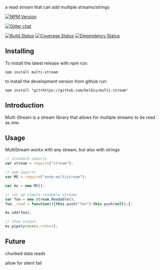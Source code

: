 a read stream that can add multiple streams/strings


[![NPM Version](https://nodei.co/npm/node-multistream.png?downloads=true)](https://npmjs.org/package/node-multistream)

[![Gitter chat](https://badges.gitter.im/gitterHQ/gitter.png)](https://gitter.im/belbis/multi-stream)


[![Build Status](https://secure.travis-ci.org/belbis/multi-stream.png?branch=master)](http://travis-ci.org/belbis/multi-stream) [![Coverage Status](https://coveralls.io/repos/belbis/multi-stream/badge.svg)](https://coveralls.io/r/belbis/multi-stream) [![Dependency Status](https://gemnasium.com/belbis/multi-stream.svg)](https://gemnasium.com/belbis/multi-stream)


## Installing

To install the latest release with npm run:

```npm install multi-stream```

to install the development version from github run:

```npm install "git+https://github.com/belbis/multi-stream"```

## Introduction

Multi-Stream is a stream library that allows for multiple streams to be read as one. 


## Usage

MultiStream works with any stream, but also with strings

```javascript
// standard imports
var stream = require("stream");

// npm imports
var MS = require("node-multistream");

var ms = new MS();

// set up simple readable streams
var foo = new stream.Readable();
foo._read = function(){this.push("foo");this.push(null);};

ms.add(foo);

// show output
ms.pipe(process.stdout);

```


## Future

chunked data reads

allow for silent fail
